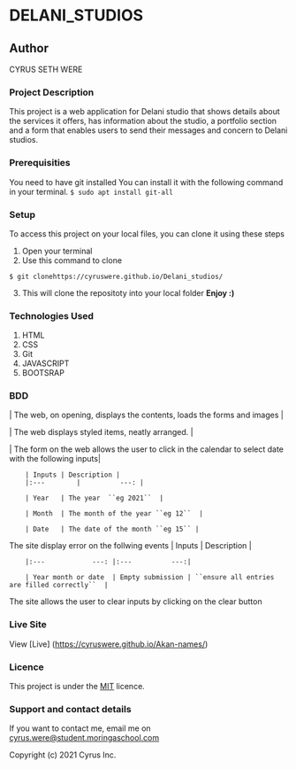 # DELANI_STUDIOS

## Author
CYRUS SETH WERE

### Project Description
This project is a web application for Delani studio that shows details about the services it offers, has information about the studio, a portfolio section and a form that enables users to send their messages and concern to Delani studios.


### Prerequisities
You need to have git installed
You can install it with the following command in your terminal.
`$ sudo apt install git-all`

### Setup
To access this project on your local files, you can clone it using these steps
1. Open your terminal
2. Use this command to clone 
```
$ git clonehttps://cyruswere.github.io/Delani_studios/
```
3. This will clone the repositoty into your local folder
 __Enjoy :)__

### Technologies Used
1. HTML
2. CSS
3. Git
4. JAVASCRIPT
5. BOOTSRAP

### BDD
| The web, on opening, displays the contents, loads the forms and images |

| The web displays styled items, neatly arranged. |

| The form on the web allows the user to click in the calendar to select date with the following inputs|

        | Inputs | Description |
        |:---        |          ---: |

        | Year   | The year  ``eg 2021``  |

        | Month  | The month of the year ``eg 12``  |

        | Date   | The date of the month ``eg 15`` |

The site display error on the follwing events
        | Inputs              | Description      |

        |:---            ---: |:---          ---:|

        | Year month or date  | Empty submission | ``ensure all entries are filled correctly``  |
        
The site allows the user to clear inputs by clicking on the clear button
    

### Live Site
View [Live] (https://cyruswere.github.io/Akan-names/)

### Licence
This project is under the  [MIT](LICENSE) licence.
### Support and contact details
If you want to contact me, email me on cyrus.were@student.moringaschool.com

Copyright (c) 2021 Cyrus Inc.